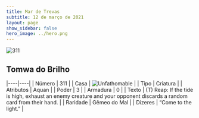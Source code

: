 ```yaml
---
title: Mar de Trevas
subtitle: 12 de março de 2021
layout: page
show_sidebar: false
hero_image: ../hero.png
---
```


![311](https://cdn.keyforgegame.com/media/card_front/pt/496_311_43F468RHCPP6_pt.png)

## Tomwa do Brilho

|----|----|
| Número | 311 |
| Casa | ![Unfathomable](https://archonarcana.com/images/thumb/1/10/Unfathomable.png/22px-Unfathomable.png "Abissais") |
| Tipo | Criatura |
| Atributos | Aquan |
| Poder | 3 |
| Armadura | 0 |
| Texto | (T) Reap: If the tide is high, exhaust an enemy creature and your opponent discards a random card from their hand. |
| Raridade | Gêmeo do Mal |
| Dizeres | “Come to the light.” |
